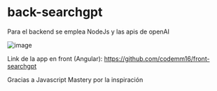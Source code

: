 # back-searchgpt

Para el backend se emplea NodeJs y  las apis de openAI

![image](https://user-images.githubusercontent.com/122845625/212797705-571f147e-47ab-44bc-85c3-5a972dcbf6e2.png)


Link de la app en front (Angular): https://github.com/codemm16/front-searchgpt


Gracias a Javascript Mastery por la inspiración
